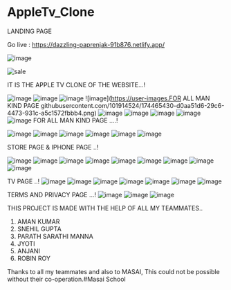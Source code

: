 # AppleTv_Clone
LANDING PAGE 

Go live : https://dazzling-paprenjak-91b876.netlify.app/

![image](https://user-images.githubusercontent.com/101914524/174465367-798f7821-f20e-448f-8dff-a4cb6d7b671f.png)

![sale](https://user-images.githubusercontent.com/66555692/190624343-62e1ea1f-d7b0-40bc-b70d-edaf2325ad72.jpg)



IT IS THE APPLE TV CLONE OF THE WEBSITE...!


![image](https://user-images.githubusercontent.com/101914524/174465411-bffb31e9-32c1-472b-a049-562181b972c3.png)
![image](https://user-images.githubusercontent.com/101914524/174465417-088b8fd5-0796-4e84-97e6-30260b9fb48a.png)
![image](https://user-images.githubusercontent.com/101914524/174465420-df768407-c45a-4ed7-ba13-7dd82c748450.png)
![image](https://user-images.FOR ALL MAN KIND PAGE githubusercontent.com/101914524/174465430-d0aa51d6-29c6-4473-931c-a5c1572fbbb4.png)
![image](https://user-images.githubusercontent.com/101914524/174465434-5cf83057-13b1-4f77-9a07-77aeba75847d.png)
![image](https://user-images.githubusercontent.com/101914524/174465439-45c6a8f6-1ea4-4790-9ecc-7f1a2246ded9.png)
![image](https://user-images.githubusercontent.com/101914524/174465445-6bd7096d-71a1-4113-8596-3ebf7a2aa48c.png)
![image](https://user-images.githubusercontent.com/101914524/174465450-f0a2fd3d-95f1-4438-a256-7597bfe006c4.png)
![image](https://user-images.githubusercontent.com/101914524/174465454-de0cdc12-b239-48b6-a3b7-863cca8ee011.png)
FOR ALL MAN KIND PAGE ....!


![image](https://user-images.githubusercontent.com/101914524/174465474-ab486280-5ae5-483c-87b9-d98e53211bbb.png)
![image](https://user-images.githubusercontent.com/101914524/174465477-dc105c3c-4bb8-4185-95dd-822f57bc68e6.png)
![image](https://user-images.githubusercontent.com/101914524/174465481-737de974-7760-4fc9-82f2-5dabada372c9.png)
![image](https://user-images.githubusercontent.com/101914524/174465486-143123ad-8a54-4abc-8aae-6d65f283beab.png)
![image](https://user-images.githubusercontent.com/101914524/174465492-0bb45c94-2c33-45d3-ad80-634295cf94c7.png)
![image](https://user-images.githubusercontent.com/101914524/174465507-4e306bab-d121-4e18-9144-953246ea15ee.png)

STORE PAGE & IPHONE PAGE ..!


![image](https://user-images.githubusercontent.com/101914524/174465558-a7178c49-2cbb-4686-8818-e38d912ced7e.png)
![image](https://user-images.githubusercontent.com/101914524/174465564-1793b4ee-0a88-43fd-8ef8-64ab23f8a259.png)
![image](https://user-images.githubusercontent.com/101914524/174465566-28625d5f-b11d-4da9-a740-09dc56f4df9d.png)
![image](https://user-images.githubusercontent.com/101914524/174465567-270cc2c2-7261-44c0-8bf2-2ff7fef71c24.png)
![image](https://user-images.githubusercontent.com/101914524/174465570-d1088dbc-49af-42b3-b969-cab67e25b555.png)
![image](https://user-images.githubusercontent.com/101914524/174465669-d663e029-e821-4a29-b8cc-021c39d0de25.png)
![image](https://user-images.githubusercontent.com/101914524/174465675-19433640-286b-4c07-9af6-5ef839bf8988.png)
![image](https://user-images.githubusercontent.com/101914524/174465677-19415499-11d8-4c88-9b68-9a984d536350.png)
![image](https://user-images.githubusercontent.com/101914524/174465687-b76bf90d-316d-41dc-aed4-02c5c4a39bff.png)


TV PAGE ..!
![image](https://user-images.githubusercontent.com/101914524/174465591-868e7cd2-03df-4f6c-92dc-18e09a4891d3.png)
![image](https://user-images.githubusercontent.com/101914524/174465596-7aaf49b5-eaa2-4b31-91d1-5490b8306f63.png)
![image](https://user-images.githubusercontent.com/101914524/174465603-3ceea13b-b77c-4a26-ab2e-0b014fbec91a.png)
![image](https://user-images.githubusercontent.com/101914524/174465609-79e84f95-9020-4c9a-bd0d-507db790110f.png)
![image](https://user-images.githubusercontent.com/101914524/174465614-b11efbe7-ae61-42a2-b5a3-5c625fb4a5f5.png)
![image](https://user-images.githubusercontent.com/101914524/174465620-2a8932de-3f75-45b6-a5b3-7cb79728c876.png)
![image](https://user-images.githubusercontent.com/101914524/174465623-5bc13e0b-f10e-41a1-bf87-525bc1126453.png)

TERMS AND PRIVACY PAGE ...!
![image](https://user-images.githubusercontent.com/101914524/174465652-e4eb27b6-aa9c-4a1e-8eb0-01f9de0d0e38.png)
![image](https://user-images.githubusercontent.com/101914524/174465654-9db1324f-2083-448f-b855-6d21ad1c9352.png)
![image](https://user-images.githubusercontent.com/101914524/174465660-31a8cefa-0f87-4b6c-bd9e-559a01375145.png)


THIS PROJECT IS MADE WITH THE HELP OF ALL MY TEAMMATES..


1) AMAN KUMAR
2) SNEHIL GUPTA
3) PARATH SARATHI MANNA
4) JYOTI
5) ANJANI
6) ROBIN ROY



Thanks to all my teammates and also to MASAI, This could not be possible without their co-operation.#Masai School


